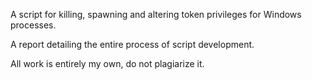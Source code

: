 A script for killing, spawning and altering token privileges for Windows processes.

A report detailing the entire process of script development.

All work is entirely my own, do not plagiarize it.

